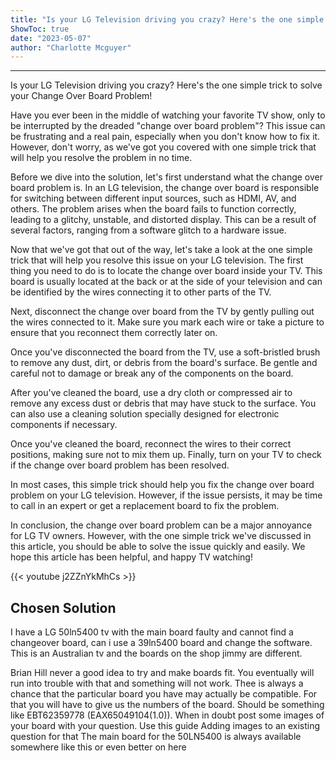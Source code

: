 ```yaml
---
title: "Is your LG Television driving you crazy? Here's the one simple trick to solve your Change Over Board Problem!"
ShowToc: true 
date: "2023-05-07"
author: "Charlotte Mcguyer"
---
```

*****
Is your LG Television driving you crazy? Here's the one simple trick to solve your Change Over Board Problem!

Have you ever been in the middle of watching your favorite TV show, only to be interrupted by the dreaded "change over board problem"? This issue can be frustrating and a real pain, especially when you don't know how to fix it. However, don't worry, as we've got you covered with one simple trick that will help you resolve the problem in no time.

Before we dive into the solution, let's first understand what the change over board problem is. In an LG television, the change over board is responsible for switching between different input sources, such as HDMI, AV, and others. The problem arises when the board fails to function correctly, leading to a glitchy, unstable, and distorted display. This can be a result of several factors, ranging from a software glitch to a hardware issue.

Now that we've got that out of the way, let's take a look at the one simple trick that will help you resolve this issue on your LG television. The first thing you need to do is to locate the change over board inside your TV. This board is usually located at the back or at the side of your television and can be identified by the wires connecting it to other parts of the TV.

Next, disconnect the change over board from the TV by gently pulling out the wires connected to it. Make sure you mark each wire or take a picture to ensure that you reconnect them correctly later on.

Once you've disconnected the board from the TV, use a soft-bristled brush to remove any dust, dirt, or debris from the board's surface. Be gentle and careful not to damage or break any of the components on the board.

After you've cleaned the board, use a dry cloth or compressed air to remove any excess dust or debris that may have stuck to the surface. You can also use a cleaning solution specially designed for electronic components if necessary.

Once you've cleaned the board, reconnect the wires to their correct positions, making sure not to mix them up. Finally, turn on your TV to check if the change over board problem has been resolved.

In most cases, this simple trick should help you fix the change over board problem on your LG television. However, if the issue persists, it may be time to call in an expert or get a replacement board to fix the problem.

In conclusion, the change over board problem can be a major annoyance for LG TV owners. However, with the one simple trick we've discussed in this article, you should be able to solve the issue quickly and easily. We hope this article has been helpful, and happy TV watching!

{{< youtube j2ZZnYkMhCs >}} 



## Chosen Solution
 I have a LG 50ln5400 tv with the main board faulty and cannot find a changeover board, can i use a 39ln5400 board and change the software.
This is an Australian tv and the boards on the shop jimmy are different.

 Brian Hill never a good idea to try and make boards fit. You eventually will run into trouble with that and something will not work. Thee is always a chance that the particular board you have may actually be compatible. For that you will have to give us the numbers of the board. Should be something like EBT62359778 (EAX65049104(1.0)). When in doubt post some images of your board with your question. Use this guide Adding images to an existing question for that  The main board for the 50LN5400 is always available somewhere like this or even better on here




